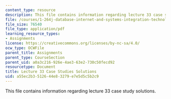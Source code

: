 ```yaml
---
content_type: resource
description: This file contains information regarding lecture 33 case study solutions.
file: /courses/1-264j-database-internet-and-systems-integration-technologies-fall-2013/a55ec2b3512644e83279e7e5d5c5b2c9_MIT1_264JF13_L33_case_sol.pdf
file_size: 76540
file_type: application/pdf
learning_resource_types:
- Assignments
license: https://creativecommons.org/licenses/by-nc-sa/4.0/
ocw_type: OCWFile
parent_title: Assignments
parent_type: CourseSection
parent_uid: a0a3c216-926e-4ae3-63e2-730c50fecd92
resourcetype: Document
title: Lecture 33 Case Studies Solutions
uid: a55ec2b3-5126-44e8-3279-e7e5d5c5b2c9
---
```

This file contains information regarding lecture 33 case study solutions.